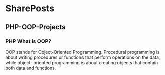# SharePosts
## PHP-OOP-Projects

### PHP What is OOP?

OOP stands for Object-Oriented Programming. Procedural programming is about writing procedures or functions that perform operations on the data, while object-       oriented programming is about creating objects that contain both data and functions.
